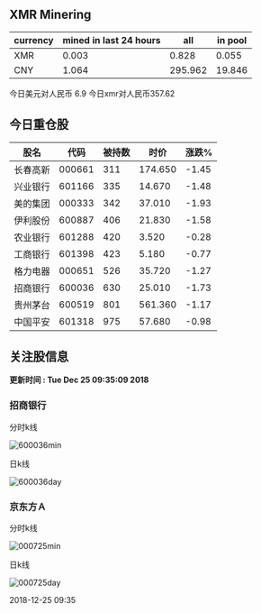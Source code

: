 ## XMR Minering

|currency|mined in last 24 hours|all|in pool|
|---|---|---|---|
|XMR|0.003|0.828|0.055|
|CNY|1.064|295.962|19.846|

今日美元对人民币 6.9	今日xmr对人民币357.62


## 今日重仓股 

|股名|代码|被持数|时价|涨跌%|
|---|---|---|---|---|
|长春高新|000661|311|174.650|-1.45|
|兴业银行|601166|335|14.670|-1.48|
|美的集团|000333|342|37.010|-1.93|
|伊利股份|600887|406|21.830|-1.58|
|农业银行|601288|420|3.520|-0.28|
|工商银行|601398|423|5.180|-0.77|
|格力电器|000651|526|35.720|-1.27|
|招商银行|600036|630|25.010|-1.73|
|贵州茅台|600519|801|561.360|-1.17|
|中国平安|601318|975|57.680|-0.98|

## 关注股信息
**更新时间 : Tue Dec 25 09:35:09 2018**
### 招商银行 
分时k线

![600036min](http://image.sinajs.cn/newchart/min/n/sh600036.gif)

日k线

![600036day](http://image.sinajs.cn/newchart/daily/n/sh600036.gif)

### 京东方Ａ 
分时k线

![000725min](http://image.sinajs.cn/newchart/min/n/sz000725.gif)

日k线

![000725day](http://image.sinajs.cn/newchart/daily/n/sz000725.gif)

2018-12-25 09:35